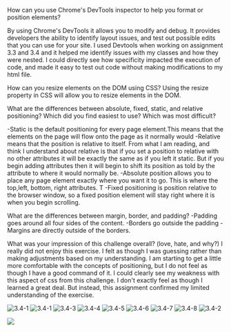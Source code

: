 How can you use Chrome's DevTools inspector to help you format or position elements?

By using Chrome's DevTools it allows you to modify and debug. It provides developers the ability to identify layout issues, and test out possible edits that you can use for your site. I used Devtools when working on assignment 3.3 and 3.4 and it helped me identify issues with my classes and how they were nested. I could directly see how specificity impacted the execution of code, and made it easy to test out code without making modifications to my html file.

How can you resize elements on the DOM using CSS?
Using the resize property in CSS will allow you to resize elements in the DOM.

What are the differences between absolute, fixed, static, and relative positioning? Which did you find easiest to use? Which was most difficult?

-Static is the default positioning for every page element.This means that the elements on the page will flow onto the page as it normally would
-Relative means that the position is relative to itself. From what I am reading, and think I understand about relative is that if you set a position to relative with no other attributes it will be exactly the same as if you left it static. But if you begin adding attributes then it will begin to shift its position as told by the attribute to where it would normally be.
-Absolute position allows you to place any page element exactly where you want it to go. This is where the top,left, bottom, right attributes. T
-Fixed positioning is position relative to the browser window, so a fixed position element will stay right where it is when you begin scrolling.


What are the differences between margin, border, and padding?
-Padding goes around all four sides of the content.
-Borders go outside the padding
-Margins are directly outside of the borders.


What was your impression of this challenge overall? (love, hate, and why?) I really did not enjoy this exercise. I felt as though I was guessing rather than making adjustments based on my understanding. I am starting to get a little more comfortable with the concepts of positioning, but I do not feel as though I have a good command of it. I could clearly see my weakness with this aspect of css from this challenge. I don't exactly feel as though I learned a great deal. But instead, this assignment confirmed my limited understanding of the exercise.

![3.4-1](./imgs/3.4-1.png)
![3.4-1](./imgs/3.4-2.png)
![3.4-3](./imgs/3.4-3.png)
![3.4-4](./imgs/3.4-4.png)
![3.4-5](./imgs/3.4-5.png)
![3.4-6](./imgs/3.4-6.png)
![3.4-7](./imgs/3.4-7.png)
![3.4-8](./imgs/3.4-8.png)
![3.4-2](./imgs/3.4-9.png)

<img src=imgs/3.4-9.png>